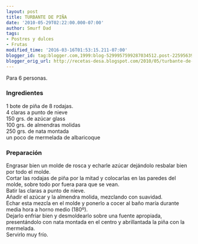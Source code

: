 ```yaml
---
layout: post
title: TURBANTE DE PIÑA
date: '2010-05-29T02:22:00.000-07:00'
author: Smurf Dad
tags:
- Postres y dulces
- Frutas
modified_time: '2016-03-16T01:53:15.211-07:00'
blogger_id: tag:blogger.com,1999:blog-5299957599287034512.post-225956391024055916
blogger_orig_url: http://recetas-desa.blogspot.com/2010/05/turbante-de-pina.html
---
```


Para 6 personas.<br /><h3>Ingredientes</h3>1 bote de piña de 8 rodajas.<br />4 claras a punto de nieve<br />150 grs. de azúcar glass<br />100 grs. de almendras molidas<br />250 grs. de nata montada<br />un poco de mermelada de albaricoque<br /><h3>Preparación</h3>Engrasar bien un molde de rosca y echarle azúcar dejándolo resbalar bien por todo el molde.<br />Cortar las rodajas de piña por la mitad y colocarlas en las paredes del molde, sobre todo por fuera para que se vean.<br />Batir las claras a punto de nieve.<br />Añadir el azúcar y la almendra molida, mezclando con suavidad.<br />Echar esta mezcla en el molde y ponerlo a cocer al baño maría durante media hora a horno medio (180º).<br />Dejarlo enfriar bien y desmoldearlo sobre una fuente apropiada, presentándolo con nata montada en el centro y abrillantada la piña con la mermelada.<br />Servirlo muy frío.